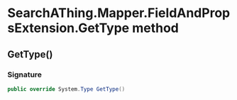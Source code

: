 # SearchAThing.Mapper.FieldAndPropsExtension.GetType method
## GetType()
### Signature
```csharp
public override System.Type GetType()
```
